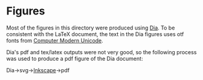 # Figures

Most of the figures in this directory were produced using [Dia](https://wiki.gnome.org/Apps/Dia).  To be consistent with the LaTeX document, the text in the Dia figures uses otf fonts from [Computer Modern Unicode](http://canopus.iacp.dvo.ru/~panov/cm-unicode/).

Dia's pdf and tex/latex outputs were not very good, so the following process was used to produce a pdf figure of the Dia document:

Dia->svg->[Inkscape](https://inkscape.org/en/)->pdf
